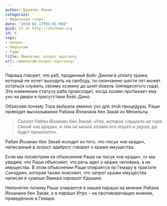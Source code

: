 ```yaml
---
author: Даниэль Левин
categories:
- Недельная глава
date: "2010-02-17T01:01:00Z"
guid: 12 at http://shinmem.org
id: 6
tags:
- вопрос
- Мишпатим
- Раши
title: Мишпатим, вопрос вдогонку
url: /мишпатим-вопрос-вдогонку/
---
```

<!--more-->

Параша говорит, что раб, проданный _Бейс Дином_ в уплату кражи, который не хочет выходить на свободу, по окончанию шести лет может остаться служить своему хозяину до _шнат йовель_ (пятидесятого года). Это изменение статуса раба происходит, когда хозяин протыкает ему ухо на двери в присутствии _Бейс Дина_.

Объясняя почему Тора выбрала именно ухо для этой процедуры, Раши приводит высказывание Рабана Йоханана бен Закая из Мехильты.

> _Сказал Рабан Йоханан бен Закай: «Ухо, которое слышало на горе Синай «не кради», и тем не менее хозяин его пошёл и украл, да будет проколото»._

Рабан Йоханан бен Закай исходит из того, что _пасук_ «не кради», написанный в _асерет адиброт,_ говорит о краже имущества.

Если мы посмотрим на объяснение Раши на _пасук_ «не кради», то мы увидим, что Раши объясняет, что речь идет о краже человека, а не имущества. В этом объяснении Раши опирается на Гемару в трактате Санэдрин, которая также поясняет, что запрет кражи имущества написан в _хумаше_ Ваикра _парашат_ Кдошим.

Непонятно почему Раши опирается в нашей параше на мнение Рабана Йоханана бен Закая, а в _параше_ Итро – на противоречащее мнение, приведённое в Гемаре.
